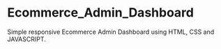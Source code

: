 # Ecommerce_Admin_Dashboard
Simple responsive Ecommerce Admin Dashboard using HTML, CSS and JAVASCRIPT.
